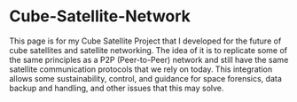 # Cube-Satellite-Network
This page is for my Cube Satellite Project that I developed for the future of cube satellites and satellite networking. The idea of it is to replicate some of the same principles as a P2P (Peer-to-Peer) network and still have the same satellite communication protocols that we rely on today. This integration allows some sustainability, control, and  guidance for space forensics, data backup and handling, and other issues that this may solve.
